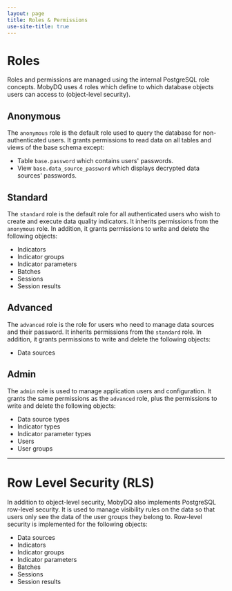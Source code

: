 ```yaml
---
layout: page
title: Roles & Permissions
use-site-title: true
---
```


# Roles

Roles and permissions are managed using the internal PostgreSQL role concepts. MobyDQ uses 4 roles which define to which database objects users can access to (object-level security).

## Anonymous

The `anonymous` role is the default role used to query the database for non-authenticated users. It grants permissions to read data on all tables and views of the base schema except:

-   Table `base.password` which contains users' passwords.
-   View `base.data_source_password` which displays decrypted data sources' passwords.

## Standard

The `standard` role is the default role for all authenticated users who wish to create and execute data quality indicators. It inherits permissions from the `anonymous` role. In addition, it grants permissions to write and delete the following objects:

-   Indicators
-   Indicator groups
-   Indicator parameters
-   Batches
-   Sessions
-   Session results

## Advanced

The `advanced` role is the role for users who need to manage data sources and their password. It inherits permissions from the `standard` role. In addition, it grants permissions to write and delete the following objects:

-   Data sources

## Admin

The `admin` role is used to manage application users and configuration. It grants the same permissions as the `advanced` role, plus the permissions to write and delete the following objects:

-   Data source types
-   Indicator types
-   Indicator parameter types
-   Users
-   User groups

---

# Row Level Security (RLS)

In addition to object-level security, MobyDQ also implements PostgreSQL row-level security. It is used to manage visibility rules on the data so that users only see the data of the user groups they belong to. Row-level security is implemented for the following objects:

-   Data sources
-   Indicators
-   Indicator groups
-   Indicator parameters
-   Batches
-   Sessions
-   Session results
